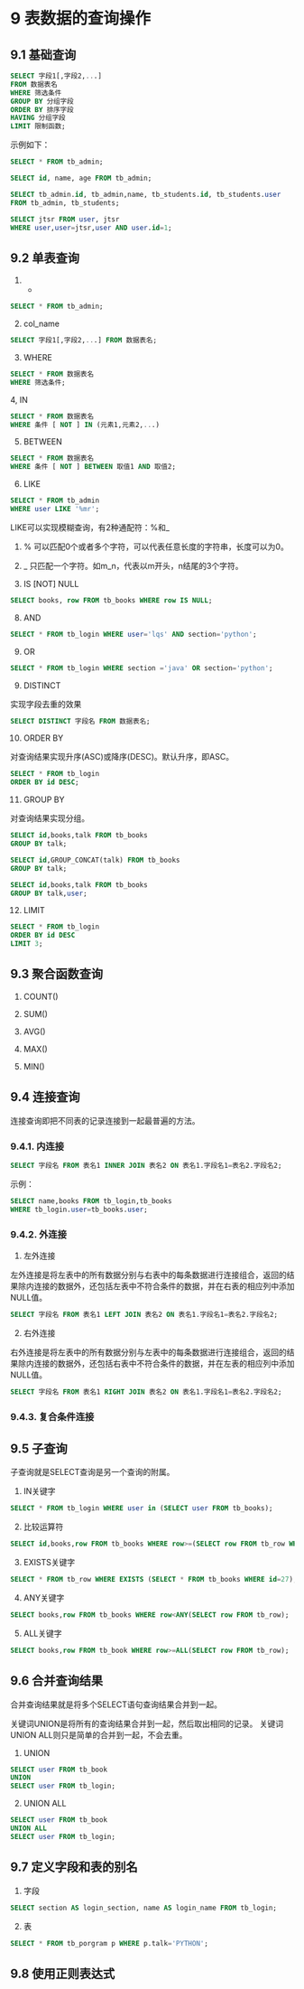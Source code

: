 # 9 表数据的查询操作

## 9.1 基础查询
```sql
SELECT 字段1[,字段2,...]
FROM 数据表名
WHERE 筛选条件
GROUP BY 分组字段
ORDER BY 排序字段
HAVING 分组字段
LIMIT 限制函数;
```

示例如下：
```sql
SELECT * FROM tb_admin;

SELECT id, name, age FROM tb_admin;

SELECT tb_admin.id, tb_admin,name, tb_students.id, tb_students.user
FROM tb_admin, tb_students;

SELECT jtsr FROM user, jtsr
WHERE user,user=jtsr,user AND user.id=1;
```
## 9.2 单表查询
1. *
```sql
SELECT * FROM tb_admin;
```

2. col_name
```sql
SELECT 字段1[,字段2,...] FROM 数据表名;
```

3. WHERE
```sql
SELECT * FROM 数据表名
WHERE 筛选条件;
```

4, IN
```sql
SELECT * FROM 数据表名
WHERE 条件 [ NOT ] IN (元素1,元素2,...)
```

5. BETWEEN
```sql
SELECT * FROM 数据表名
WHERE 条件 [ NOT ] BETWEEN 取值1 AND 取值2;
```

6. LIKE
```sql
SELECT * FROM tb_admin
WHERE user LIKE '%mr';
```
LIKE可以实现模糊查询，有2种通配符：%和_
1. % 可以匹配0个或者多个字符，可以代表任意长度的字符串，长度可以为0。
2. _ 只匹配一个字符。如m_n，代表以m开头，n结尾的3个字符。

7. IS [NOT] NULL
```sql
SELECT books, row FROM tb_books WHERE row IS NULL;
```

8. AND
```sql
SELECT * FROM tb_login WHERE user='lqs' AND section='python';
```

9. OR
```sql
SELECT * FROM tb_login WHERE section ='java' OR section='python';
```

9. DISTINCT

实现字段去重的效果
```sql
SELECT DISTINCT 字段名 FROM 数据表名;
```

10. ORDER BY

对查询结果实现升序(ASC)或降序(DESC)。默认升序，即ASC。
```sql
SELECT * FROM tb_login 
ORDER BY id DESC;
```

11. GROUP BY

对查询结果实现分组。
```sql
SELECT id,books,talk FROM tb_books
GROUP BY talk;
```

```sql
SELECT id,GROUP_CONCAT(talk) FROM tb_books 
GROUP BY talk;
```

```sql
SELECT id,books,talk FROM tb_books
GROUP BY talk,user;
```

12. LIMIT
```sql
SELECT * FROM tb_login 
ORDER BY id DESC 
LIMIT 3;
```


## 9.3 聚合函数查询

1. COUNT()

2. SUM()

3. AVG()

4. MAX()

5. MIN()

## 9.4 连接查询
连接查询即把不同表的记录连接到一起最普遍的方法。

### 9.4.1. 内连接
```sql
SELECT 字段名 FROM 表名1 INNER JOIN 表名2 ON 表名1.字段名1=表名2.字段名2;
```
示例：
```sql
SELECT name,books FROM tb_login,tb_books 
WHERE tb_login.user=tb_books.user;
```

### 9.4.2. 外连接

1. 左外连接

左外连接是将左表中的所有数据分别与右表中的每条数据进行连接组合，返回的结果除内连接的数据外，还包括左表中不符合条件的数据，并在右表的相应列中添加NULL值。
```sql
SELECT 字段名 FROM 表名1 LEFT JOIN 表名2 ON 表名1.字段名1=表名2.字段名2;
```


2. 右外连接

右外连接是将左表中的所有数据分别与左表中的每条数据进行连接组合，返回的结果除内连接的数据外，还包括右表中不符合条件的数据，并在左表的相应列中添加NULL值。
```sql
SELECT 字段名 FROM 表名1 RIGHT JOIN 表名2 ON 表名1.字段名1=表名2.字段名2;
```

### 9.4.3. 复合条件连接


## 9.5 子查询
子查询就是SELECT查询是另一个查询的附属。

1. IN关键字
```sql
SELECT * FROM tb_login WHERE user in (SELECT user FROM tb_books);
```

2. 比较运算符
```sql
SELECT id,books,row FROM tb_books WHERE row>=(SELECT row FROM tb_row WHERE id=1);
```

3. EXISTS关键字
```sql
SELECT * FROM tb_row WHERE EXISTS (SELECT * FROM tb_books WHERE id=27);
```

4. ANY关键字
```sql
SELECT books,row FROM tb_books WHERE row<ANY(SELECT row FROM tb_row);
```

5. ALL关键字
```sql
SELECT books,row FROM tb_book WHERE row>=ALL(SELECT row FROM tb_row);
```

## 9.6 合并查询结果
合并查询结果就是将多个SELECT语句查询结果合并到一起。

关键词UNION是将所有的查询结果合并到一起，然后取出相同的记录。
关键词UNION ALL则只是简单的合并到一起，不会去重。

1. UNION
```sql
SELECT user FROM tb_book
UNION 
SELECT user FROM tb_login;
```

2. UNION ALL
```sql
SELECT user FROM tb_book
UNION ALL
SELECT user FROM tb_login;
```

## 9.7 定义字段和表的别名

1. 字段
```sql
SELECT section AS login_section, name AS login_name FROM tb_login;
```

2. 表
```sql
SELECT * FROM tb_porgram p WHERE p.talk='PYTHON';
```

## 9.8 使用正则表达式
